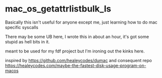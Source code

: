 # mac_os_getattrlistbulk_ls




Basically this isn't useful for anyone except me, just learning how to do mac specific syscalls

There may be some UB here, I wrote this in about an hour, it's got some stupid as hell bits in it.

meant to be used for my fdf project but I'm ironing out the kinks here.

inspired by <https://github.com/healeycodes/dumac>
and consequent repo <https://healeycodes.com/maybe-the-fastest-disk-usage-program-on-macos>

